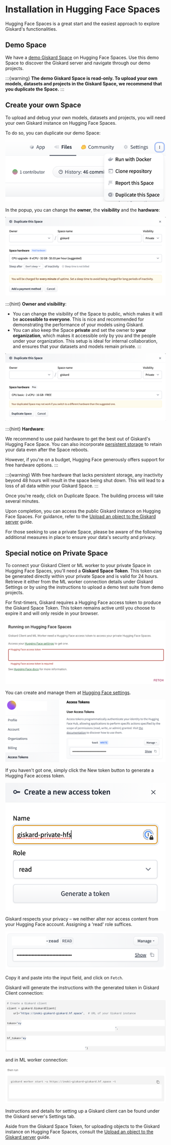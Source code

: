 # Installation in Hugging Face Spaces

Hugging Face Spaces is a great start and the easiest approach to explore Giskard's functionalities.

## Demo Space

We have a [demo Giskard Space](https://huggingface.co/spaces/giskardai/giskard) on Hugging Face Spaces.
Use this demo Space to discover the Giskard server and navigate through our demo projects.

:::{warning}
**The demo Giskard Space is read-only. To upload your own models, datasets and projects in the Giskard Space, we recommend that you duplicate the Space.**
:::

## Create your own Space

To upload and debug your own models, datasets and projects, you will need your own Giskard instance on Hugging Face Spaces.

To do so, you can duplicate our demo Space:

![Duplicate demo Space from Giskard](../../../assets/integrations/hfs/duplicate_this_space.png)

In the popup, you can change the **owner**, the **visibility** and the **hardware**:

![Space Duplication popup](../../../assets/integrations/hfs/paid_tier.png)

:::{hint}
**Owner and visibility**:
- You can change the visibility of the Space to public, which makes it will be **accessible to everyone**. This is nice and recommended for demonstrating the performance of your models using Giskard.
- You can also keep the Space **private** and set the owner to **your organization**, which makes it accessible only by you and the people under your organization. This setup is ideal for internal collaboration, and ensures that your datasets and models remain private.
:::

![Free tier Space](../../../assets/integrations/hfs/free_tier.png)

:::{hint}
**Hardware**:

We recommend to use paid hardware to get the best out of Giskard's Hugging Face Space. You can also incorporate [persistent storage](https://huggingface.co/docs/hub/spaces-storage) to retain your data even after the Space reboots.

However, if you're on a budget, Hugging Face generously offers support for free hardware options.
:::

:::{warning}
With free hardware that lacks persistent storage, any inactivity beyond 48 hours will result in the space being shut down. This will lead to a loss of all data within your Giskard Space.
:::

Once you're ready, click on Duplicate Space. The building process will take several minutes.

Upon completion, you can access the public Giskard instance on Hugging Face Spaces. For guidance, refer to the [Upload an object to the Giskard server](../../../guides/upload/index.md) guide.

For those seeking to use a private Space, please be aware of the following additional measures in place to ensure your data's security and privacy.

## Special notice on Private Space

To connect your Giskard Client or ML worker to your private Space in Hugging Face Spaces, you'll need a **Giskard Space Token**. This token can be generated directly within your private Space and is valid for 24 hours.
Retrieve it either from the ML worker connection details under Giskard Settings or by using the instructions to upload a demo test suite from demo projects.

For first-timers, Giskard requires a Hugging Face access token to produce the Giskard Space Token. This token remains active until you choose to expire it and will only reside in your browser.

![Input Hugging Face access token](../../../assets/integrations/hfs/input_hf_access_token.png)

You can create and manage them at [Hugging Face settings](https://huggingface.co/settings/tokens).

![Hugging Face settings and access token](../../../assets/integrations/hfs/where_to_create_access_token.png)

If you haven't got one, simply click the New token button to generate a Hugging Face access token.

![Generate Hugging Face access token](../../../assets/integrations/hfs/generate_token.png)

Giskard respects your privacy – we neither alter nor access content from your Hugging Face account. Assigning a 'read' role suffices.

![Copy Hugging Face access token](../../../assets/integrations/hfs/copy_token.png)

Copy it and paste into the input field, and click on `Fetch`.

Giskard will generate the instructions with the generated token in Giskard Client connection:

![Giskard Client instruction](../../../assets/integrations/hfs/giskard_client.png)

and in ML worker connection:

![ML Worker instruction](../../../assets/integrations/hfs/mlworker.png)

Instructions and details for setting up a Giskard client can be found under the Giskard server's Settings tab.

Aside from the Giskard Space Token, for uploading objects to the Giskard instance on Hugging Face Spaces, consult the [Upload an object to the Giskard server](../../../guides/upload/index.md) guide.
